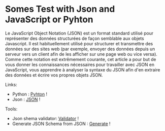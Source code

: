 # Somes Test with Json and JavaScript or Pyhton



Le JavaScript Object Notation (JSON) est un format standard utilisé pour représenter des données structurées de façon semblable aux objets Javascript. 
Il est habituellement utilisé pour structurer et transmettre des données sur des sites web 
(par exemple, envoyer des données depuis un serveur vers un client afin de les afficher sur une page web ou vice versa). 
Comme cette notation est extrêmement courante, cet article a pour but de vous donner les connaissances nécessaires pour travailler avec 
JSON en JavaScript, vous apprendre à analyser la syntaxe du JSON afin d'en extraire des données et écrire vos propres objets JSON.

Links:


- Python : [Pyhton](https://www.python.org/) !
- Json : [JSON](https://json-schema.org/) !

Tools:

- Json shema validator: [Validator](https://www.jsonschemavalidator.net/) !
- Generate JSON Schema from JSON : [Generate](https://www.jsonschema.net/) !